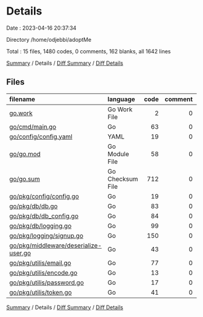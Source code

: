 # Details

Date : 2023-04-16 20:37:34

Directory /home/odjebbi/adoptMe

Total : 15 files,  1480 codes, 0 comments, 162 blanks, all 1642 lines

[Summary](results.md) / Details / [Diff Summary](diff.md) / [Diff Details](diff-details.md)

## Files
| filename | language | code | comment | blank | total |
| :--- | :--- | ---: | ---: | ---: | ---: |
| [go.work](/go.work) | Go Work File | 2 | 0 | 2 | 4 |
| [go/cmd/main.go](/go/cmd/main.go) | Go | 63 | 0 | 13 | 76 |
| [go/config/config.yaml](/go/config/config.yaml) | YAML | 19 | 0 | 2 | 21 |
| [go/go.mod](/go/go.mod) | Go Module File | 58 | 0 | 5 | 63 |
| [go/go.sum](/go/go.sum) | Go Checksum File | 712 | 0 | 1 | 713 |
| [go/pkg/config/config.go](/go/pkg/config/config.go) | Go | 19 | 0 | 5 | 24 |
| [go/pkg/db/db.go](/go/pkg/db/db.go) | Go | 83 | 0 | 15 | 98 |
| [go/pkg/db/db_config.go](/go/pkg/db/db_config.go) | Go | 84 | 0 | 23 | 107 |
| [go/pkg/db/logging.go](/go/pkg/db/logging.go) | Go | 99 | 0 | 14 | 113 |
| [go/pkg/logging/signup.go](/go/pkg/logging/signup.go) | Go | 150 | 0 | 28 | 178 |
| [go/pkg/middleware/deserialize-user.go](/go/pkg/middleware/deserialize-user.go) | Go | 43 | 0 | 10 | 53 |
| [go/pkg/utilis/email.go](/go/pkg/utilis/email.go) | Go | 77 | 0 | 19 | 96 |
| [go/pkg/utilis/encode.go](/go/pkg/utilis/encode.go) | Go | 13 | 0 | 5 | 18 |
| [go/pkg/utilis/password.go](/go/pkg/utilis/password.go) | Go | 17 | 0 | 7 | 24 |
| [go/pkg/utilis/token.go](/go/pkg/utilis/token.go) | Go | 41 | 0 | 13 | 54 |

[Summary](results.md) / Details / [Diff Summary](diff.md) / [Diff Details](diff-details.md)